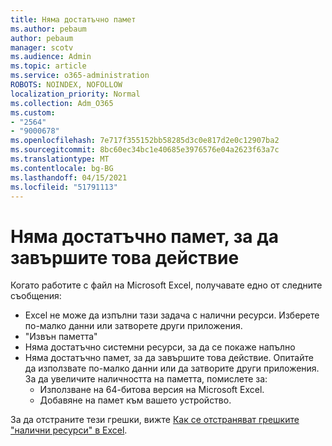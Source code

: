 ```yaml
---
title: Няма достатъчно памет
ms.author: pebaum
author: pebaum
manager: scotv
ms.audience: Admin
ms.topic: article
ms.service: o365-administration
ROBOTS: NOINDEX, NOFOLLOW
localization_priority: Normal
ms.collection: Adm_O365
ms.custom:
- "2564"
- "9000678"
ms.openlocfilehash: 7e717f355152bb58285d3c0e817d2e0c12907ba2
ms.sourcegitcommit: 8bc60ec34bc1e40685e3976576e04a2623f63a7c
ms.translationtype: MT
ms.contentlocale: bg-BG
ms.lasthandoff: 04/15/2021
ms.locfileid: "51791113"
---
```

# <a name="there-isnt-enough-memory-to-complete-this-action"></a>Няма достатъчно памет, за да завършите това действие

Когато работите с файл на Microsoft Excel, получавате едно от следните съобщения:

- Excel не може да изпълни тази задача с налични ресурси. Изберете по-малко данни или затворете други приложения.
- "Извън паметта"
- Няма достатъчно системни ресурси, за да се покаже напълно
- Няма достатъчно памет, за да завършите това действие. Опитайте да използвате по-малко данни или да затворите други приложения. За да увеличите наличността на паметта, помислете за: 
    - Използване на 64-битова версия на Microsoft Excel.
    - Добавяне на памет към вашето устройство.

За да отстраните тези грешки, вижте [Как се отстраняват грешките "налични ресурси" в Excel](https://docs.microsoft.com/office/troubleshoot/excel/available-resources-errors).